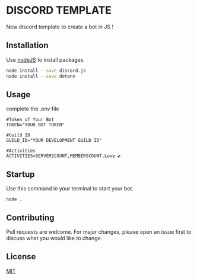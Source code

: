 # DISCORD TEMPLATE

New discord template to create a bot in JS !

## Installation

Use [nodeJS](https://nodejs.org/en/) to install packages.

```bash
node install --save discord.js
node install --save dotenv
```

## Usage
complete the .env file
```env
#Token of Your Bot
TOKEN="YOUR BOT TOKEN"

#Guild ID
GUILD_ID="YOUR DEVELOPMENT GUILD ID"

#Activities
ACTIVITIES=SERVERSCOUNT,MEMBERSCOUNT,Love 💕
```

## Startup
Use this command in your terminal to  start your bot.
```env
node .
```

## Contributing
Pull requests are welcome. For major changes, please open an issue first to discuss what you would like to change.


## License
[MIT](https://choosealicense.com/licenses/mit/)
